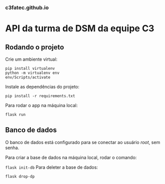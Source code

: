 ### c3fatec.github.io
# API da turma de DSM da equipe C3

## Rodando o projeto
Crie um ambiente virtual:

```
pip install virtualenv
python -m virtualenv env
env/Scripts/activate
```

Instale as dependências do projeto:

`pip install -r requirements.txt`

Para rodar o app na máquina local:

`flask run`

## Banco de dados
O banco de dados está configurado para se conectar ao usuário *root*, sem senha.

Para criar a base de dados na máquina local, rodar o comando:

`flask init-db`
Para deleter a base de dados:

`flask drop-dp`